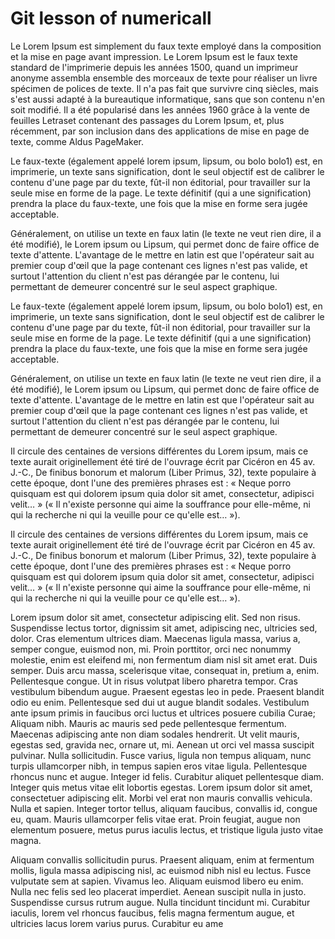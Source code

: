 # Git lesson of numericall

Le Lorem Ipsum est simplement du faux texte employé dans la composition et la mise en page avant impression. Le Lorem Ipsum est le faux texte standard de l'imprimerie depuis les années 1500, quand un imprimeur anonyme assembla ensemble des morceaux de texte pour réaliser un livre spécimen de polices de texte. Il n'a pas fait que survivre cinq siècles, mais s'est aussi adapté à la bureautique informatique, sans que son contenu n'en soit modifié. Il a été popularisé dans les années 1960 grâce à la vente de feuilles Letraset contenant des passages du Lorem Ipsum, et, plus récemment, par son inclusion dans des applications de mise en page de texte, comme Aldus PageMaker.


Le faux-texte (également appelé lorem ipsum, lipsum, ou bolo bolo1) est, en imprimerie, un texte sans signification, dont le seul objectif est de calibrer le contenu d'une page par du texte, fût-il non éditorial, pour travailler sur la seule mise en forme de la page. Le texte définitif (qui a une signification) prendra la place du faux-texte, une fois que la mise en forme sera jugée acceptable.

Généralement, on utilise un texte en faux latin (le texte ne veut rien dire, il a été modifié), le Lorem ipsum ou Lipsum, qui permet donc de faire office de texte d'attente. L'avantage de le mettre en latin est que l'opérateur sait au premier coup d'œil que la page contenant ces lignes n'est pas valide, et surtout l'attention du client n'est pas dérangée par le contenu, lui permettant de demeurer concentré sur le seul aspect graphique.

Le faux-texte (également appelé lorem ipsum, lipsum, ou bolo bolo1) est, en imprimerie, un texte sans signification, dont le seul objectif est de calibrer le contenu d'une page par du texte, fût-il non éditorial, pour travailler sur la seule mise en forme de la page. Le texte définitif (qui a une signification) prendra la place du faux-texte, une fois que la mise en forme sera jugée acceptable.

Généralement, on utilise un texte en faux latin (le texte ne veut rien dire, il a été modifié), le Lorem ipsum ou Lipsum, qui permet donc de faire office de texte d'attente. L'avantage de le mettre en latin est que l'opérateur sait au premier coup d'œil que la page contenant ces lignes n'est pas valide, et surtout l'attention du client n'est pas dérangée par le contenu, lui permettant de demeurer concentré sur le seul aspect graphique.

Il circule des centaines de versions différentes du Lorem ipsum, mais ce texte aurait originellement été tiré de l'ouvrage écrit par Cicéron en 45 av. J.-C., De finibus bonorum et malorum (Liber Primus, 32), texte populaire à cette époque, dont l'une des premières phrases est : « Neque porro quisquam est qui dolorem ipsum quia dolor sit amet, consectetur, adipisci velit… » (« Il n'existe personne qui aime la souffrance pour elle-même, ni qui la recherche ni qui la veuille pour ce qu'elle est… »).

Il circule des centaines de versions différentes du Lorem ipsum, mais ce texte aurait originellement été tiré de l'ouvrage écrit par Cicéron en 45 av. J.-C., De finibus bonorum et malorum (Liber Primus, 32), texte populaire à cette époque, dont l'une des premières phrases est : « Neque porro quisquam est qui dolorem ipsum quia dolor sit amet, consectetur, adipisci velit… » (« Il n'existe personne qui aime la souffrance pour elle-même, ni qui la recherche ni qui la veuille pour ce qu'elle est… »).

Lorem ipsum dolor sit amet, consectetur adipiscing elit. Sed non risus. Suspendisse lectus tortor, dignissim sit amet, adipiscing nec, ultricies sed, dolor. Cras elementum ultrices diam. Maecenas ligula massa, varius a, semper congue, euismod non, mi. Proin porttitor, orci nec nonummy molestie, enim est eleifend mi, non fermentum diam nisl sit amet erat. Duis semper. Duis arcu massa, scelerisque vitae, consequat in, pretium a, enim. Pellentesque congue. Ut in risus volutpat libero pharetra tempor. Cras vestibulum bibendum augue. Praesent egestas leo in pede. Praesent blandit odio eu enim. Pellentesque sed dui ut augue blandit sodales. Vestibulum ante ipsum primis in faucibus orci luctus et ultrices posuere cubilia Curae; Aliquam nibh. Mauris ac mauris sed pede pellentesque fermentum. Maecenas adipiscing ante non diam sodales hendrerit.
Ut velit mauris, egestas sed, gravida nec, ornare ut, mi. Aenean ut orci vel massa suscipit pulvinar. Nulla sollicitudin. Fusce varius, ligula non tempus aliquam, nunc turpis ullamcorper nibh, in tempus sapien eros vitae ligula. Pellentesque rhoncus nunc et augue. Integer id felis. Curabitur aliquet pellentesque diam. Integer quis metus vitae elit lobortis egestas. Lorem ipsum dolor sit amet, consectetuer adipiscing elit. Morbi vel erat non mauris convallis vehicula. Nulla et sapien. Integer tortor tellus, aliquam faucibus, convallis id, congue eu, quam. Mauris ullamcorper felis vitae erat. Proin feugiat, augue non elementum posuere, metus purus iaculis lectus, et tristique ligula justo vitae magna.

Aliquam convallis sollicitudin purus. Praesent aliquam, enim at fermentum mollis, ligula massa adipiscing nisl, ac euismod nibh nisl eu lectus. Fusce vulputate sem at sapien. Vivamus leo. Aliquam euismod libero eu enim. Nulla nec felis sed leo placerat imperdiet. Aenean suscipit nulla in justo. Suspendisse cursus rutrum augue. Nulla tincidunt tincidunt mi. Curabitur iaculis, lorem vel rhoncus faucibus, felis magna fermentum augue, et ultricies lacus lorem varius purus. Curabitur eu ame